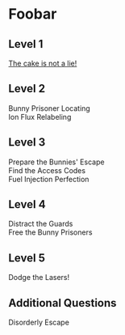 # Foobar

## Level 1
<a href="https://github.com/M-o-C-u-i-s-h-l-e/Foobar/tree/main/Level%201/The%20cake%20is%20not%20a%20lie!">The cake is not a lie!</a>

## Level 2
Bunny Prisoner Locating<br>
Ion Flux Relabeling<br>

## Level 3
Prepare the Bunnies' Escape<br>
Find the Access Codes<br>
Fuel Injection Perfection<br>

## Level 4
Distract the Guards<br>
Free the Bunny Prisoners<br>

## Level 5
Dodge the Lasers!<br>

## Additional Questions
Disorderly Escape<br>
